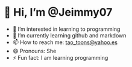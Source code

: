 <!---
This is the title
--->
# 👋 Hi, I’m @Jeimmy07
<!---
This is the body
--->
- 👀 I’m interested in learning to programming 
- 🌱 I’m currently learning github and markdown 
- 📫 How to reach me: tao_toons@yahoo.es
- 😄 Pronouns: She
- ⚡ Fun fact: I am learning programming
  
<!---
Jeimmy07/Jeimmy07 is a ✨ special ✨ repository because its `README.md` (this file) appears on your GitHub profile.
You can click the Preview link to take a look at your changes.
--->
<!---
Instructions
1. create a comment for the title
2. Make the text "hi i am @Jeimmy07" as a mark down title 
3. create a comment for the body
--->
